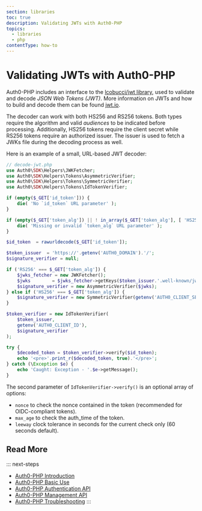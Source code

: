 ```yaml
---
section: libraries
toc: true
description: Validating JWTs with Auth0-PHP
topics:
  - libraries
  - php
contentType: how-to
---
```


# Validating JWTs with Auth0-PHP

Auth0-PHP includes an interface to the [lcobucci/jwt library](https://github.com/lcobucci/jwt), used to validate and decode <dfn data-key="json-web-token">JSON Web Tokens (JWT)</dfn>. More information on JWTs and how to build and decode them can be found [jwt.io](https://jwt.io/).

The decoder can work with both HS256 and RS256 tokens. Both types require the algorithm and valid <dfn data-key="audience">audiences</dfn> to be indicated before processing. Additionally, HS256 tokens require the client secret while RS256 tokens require an authorized issuer. The issuer is used to fetch a JWKs file during the decoding process as well.

Here is an example of a small, URL-based JWT decoder:

```php
// decode-jwt.php
use Auth0\SDK\Helpers\JWKFetcher;
use Auth0\SDK\Helpers\Tokens\AsymmetricVerifier;
use Auth0\SDK\Helpers\Tokens\SymmetricVerifier;
use Auth0\SDK\Helpers\Tokens\IdTokenVerifier;

if (empty($_GET['id_token'])) {
    die( 'No `id_token` URL parameter' );
}

if (empty($_GET['token_alg']) || ! in_array($_GET['token_alg'], [ 'HS256', 'RS256' ])) {
    die( 'Missing or invalid `token_alg` URL parameter' );
}

$id_token  = rawurldecode($_GET['id_token']);

$token_issuer  = 'https://'.getenv('AUTH0_DOMAIN').'/';
$signature_verifier = null;

if ('RS256' === $_GET['token_alg']) {
    $jwks_fetcher = new JWKFetcher();
    $jwks        = $jwks_fetcher->getKeys($token_issuer.'.well-known/jwks.json');
    $signature_verifier = new AsymmetricVerifier($jwks);
} else if ('HS256' === $_GET['token_alg']) {
    $signature_verifier = new SymmetricVerifier(getenv('AUTH0_CLIENT_SECRET'));
}

$token_verifier = new IdTokenVerifier(
    $token_issuer,
    getenv('AUTH0_CLIENT_ID'),
    $signature_verifier
);

try {
    $decoded_token = $token_verifier->verify($id_token);
    echo '<pre>'.print_r($decoded_token, true).'</pre>';
} catch (\Exception $e) {
    echo 'Caught: Exception - '.$e->getMessage();
}
```

The second parameter of `IdTokenVerifier->verify()` is an optional array of options:

* `nonce` to check the nonce contained in the token (recommended for OIDC-compliant tokens).
* `max_age` to check the auth_time of the token.
* `leeway` clock tolerance in seconds for the current check only (60 seconds default).

## Read More

::: next-steps
* [Auth0-PHP Introduction](/libraries/auth0-php)
* [Auth0-PHP Basic Use](/libraries/auth0-php/basic-use)
* [Auth0-PHP Authentication API](/libraries/auth0-php/authentication-api)
* [Auth0-PHP Management API](/libraries/auth0-php/management-api)
* [Auth0-PHP Troubleshooting](/libraries/auth0-php/troubleshooting)
:::
